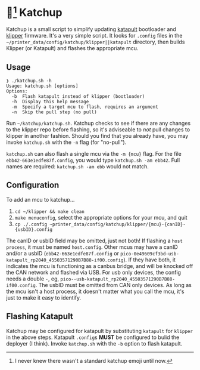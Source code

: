 # 🍅[^1] Katchup
 
Katchup is a small script to simplify updating [katapult](https://github.com/arksine/katapult) bootloader and [klipper](https://github.com/klipper3d/klipper) firmware. It's a very simple script. It looks for `.config` files in the `~/printer_data/config/katchup/klipper||katapult` directory, then builds Klipper (or Katapult) and flashes the appropriate mcu.

## Usage

```
❯ ./katchup.sh -h
Usage: katchup.sh [options]
Options:
  -b  Flash katapult instead of klipper (bootloader)
  -h  Display this help message
  -m  Specify a target mcu to flash, requires an argument
  -n  Skip the pull step (no pull)
```

Run `~/katchup/katchup.sh`. Katchup checks to see if there are any changes to the klipper repo before flashing, so it's adviseable to *not* pull changes to klipper in another fashion. Should you find that you already have, you may invoke `katchup.sh` with the `-n` flag (for "no-pull").

`katchup.sh` can also flash a single mcu via the `-m {mcu}` flag. For the file `ebb42-663e1edfe87f.config`, you would type `katchup.sh -am ebb42`. Full names are required: `katchup.sh -am ebb` would not match.

## Configuration

To add an mcu to katchup...

1. `cd ~/klipper && make clean`
2. `make menuconfig`, select the appropriate options for your mcu, and quit
3. `cp ./.config ~printer_data/config/katchup/klipper/{mcu}-{canID}-{usbID}.config`

The canID or usbID field may be omitted, just not both! If flashing a `host process`, it must be named `host.config`. Other mcus may have a canID and/or a usbID (`ebb42-663e1edfe87f.config` or `pico-0e49609cf3bd-usb-katapult_rp2040_45503571290B7B88-if00.config`). If they have both, it indicates the mcu is functioning as a canbus bridge, and will be knocked off the CAN network and flashed via USB. For usb only devices, the config needs a double `-`, eg, `pico--usb-katapult_rp2040_45503571290B7B88-if00.config`. The usbID must be omitted from CAN only devices. As long as the mcu isn't a host process, it doesn't matter what you call the mcu, it's just to make it easy to identify.

## Flashing Katapult

Katchup may be configured for katapult by substituting `katapult` for `klipper` in the above steps. Katapult `.config`s **MUST** be configured to bulid the deployer (I think). Invoke `katchup.sh` with the `-b` option to flash katapult.


[^1]: I never knew there wasn't a standard katchup emoji until now.
